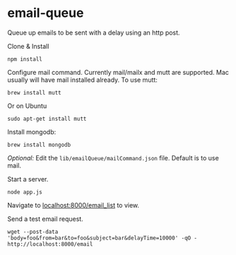 email-queue
==========

Queue up emails to be sent with a delay using an http post.

Clone & Install

    npm install

Configure mail command. Currently mail/mailx and mutt are supported.
Mac usually will have mail installed already. To use mutt:

    brew install mutt

Or on Ubuntu

    sudo apt-get install mutt

Install mongodb:

    brew install mongodb


*Optional:* Edit the `lib/emailQueue/mailCommand.json` file. Default is to use mail.

Start a server.

    node app.js

Navigate to [localhost:8000/email_list](localhost:8000/email_list) to view.

Send a test email request.

    wget --post-data 'body=foo&from=bar&to=foo&subject=bar&delayTime=10000' -qO - http://localhost:8000/email

